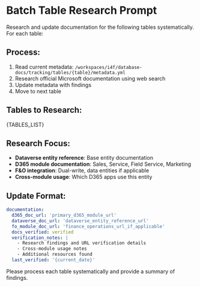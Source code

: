 # Batch Table Research Prompt

Research and update documentation for the following tables systematically. For each table:

## Process:
1. Read current metadata: `/workspaces/i4f/database-docs/tracking/tables/{table}/metadata.yml`
2. Research official Microsoft documentation using web search
3. Update metadata with findings
4. Move to next table

## Tables to Research:
{TABLES_LIST}

## Research Focus:
- **Dataverse entity reference**: Base entity documentation
- **D365 module documentation**: Sales, Service, Field Service, Marketing
- **F&O integration**: Dual-write, data entities if applicable
- **Cross-module usage**: Which D365 apps use this entity

## Update Format:
```yaml
documentation:
  d365_doc_url: 'primary_d365_module_url'
  dataverse_doc_url: 'dataverse_entity_reference_url'
  fo_module_doc_url: 'finance_operations_url_if_applicable'
  docs_verified: verified
  verification_notes: |
    - Research findings and URL verification details
    - Cross-module usage notes
    - Additional resources found
  last_verified: '{current_date}'
```

Please process each table systematically and provide a summary of findings.